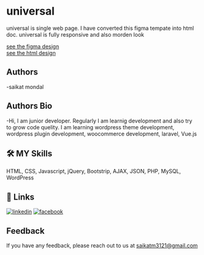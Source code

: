 # universal
 universal is single web page. I have converted this figma tempate into html doc.  universal is fully responsive and also morden look

[see the figma design](https://www.figma.com/file/OCJ7zejJN0xPd3l4hIGTZP/universalmovers-(Community)?node-id=0%3A1) <br>
[see the html design](https://adorable-lokum-ec79e8.netlify.app/)
## Authors
-saikat mondal
## Authors Bio
-Hi, I am  junior developer. Regularly I am learnig development and also try to grow code quelity. I am learning wordpress theme development, wordpress plugin development, woocommerce development,
 laravel, Vue.js
## 🛠 MY Skills
 HTML, CSS, Javascript, jQuery, Bootstrip, AJAX, JSON, PHP, MySQL, WordPress
## 🔗 Links
[![linkedin](https://img.shields.io/badge/linkedin-0A66C2?style=for-the-badge&logo=linkedin&logoColor=white)](https://www.linkedin.com//in/saikat-mondal-379225195/)
[![facebook](https://img.shields.io/badge/facebook-1DA1F2?style=for-the-badge&logo=facebook&logoColor=white)](https://www.facebook.com/bdsm121)
## Feedback
If you have any feedback, please reach out to us at saikatm3121@gmail.com
